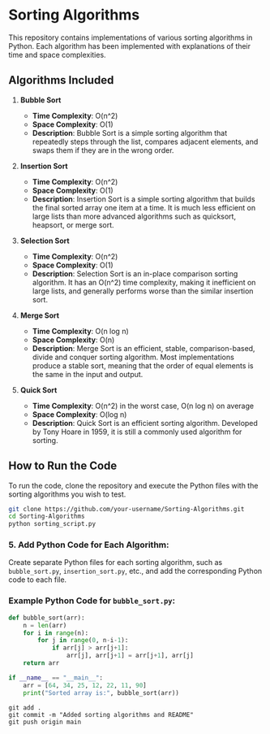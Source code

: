 # Sorting Algorithms

This repository contains implementations of various sorting algorithms in Python. Each algorithm has been implemented with explanations of their time and space complexities.

## Algorithms Included

1. **Bubble Sort**
   - **Time Complexity**: O(n^2)
   - **Space Complexity**: O(1)
   - **Description**: Bubble Sort is a simple sorting algorithm that repeatedly steps through the list, compares adjacent elements, and swaps them if they are in the wrong order.

2. **Insertion Sort**
   - **Time Complexity**: O(n^2)
   - **Space Complexity**: O(1)
   - **Description**: Insertion Sort is a simple sorting algorithm that builds the final sorted array one item at a time. It is much less efficient on large lists than more advanced algorithms such as quicksort, heapsort, or merge sort.

3. **Selection Sort**
   - **Time Complexity**: O(n^2)
   - **Space Complexity**: O(1)
   - **Description**: Selection Sort is an in-place comparison sorting algorithm. It has an O(n^2) time complexity, making it inefficient on large lists, and generally performs worse than the similar insertion sort.

4. **Merge Sort**
   - **Time Complexity**: O(n log n)
   - **Space Complexity**: O(n)
   - **Description**: Merge Sort is an efficient, stable, comparison-based, divide and conquer sorting algorithm. Most implementations produce a stable sort, meaning that the order of equal elements is the same in the input and output.

5. **Quick Sort**
   - **Time Complexity**: O(n^2) in the worst case, O(n log n) on average
   - **Space Complexity**: O(log n)
   - **Description**: Quick Sort is an efficient sorting algorithm. Developed by Tony Hoare in 1959, it is still a commonly used algorithm for sorting.

## How to Run the Code

To run the code, clone the repository and execute the Python files with the sorting algorithms you wish to test.

```bash
git clone https://github.com/your-username/Sorting-Algorithms.git
cd Sorting-Algorithms
python sorting_script.py
```
### 5. **Add Python Code for Each Algorithm**:

Create separate Python files for each sorting algorithm, such as `bubble_sort.py`, `insertion_sort.py`, etc., and add the corresponding Python code to each file. 

### Example Python Code for `bubble_sort.py`:

```python
def bubble_sort(arr):
    n = len(arr)
    for i in range(n):
        for j in range(0, n-i-1):
            if arr[j] > arr[j+1]:
                arr[j], arr[j+1] = arr[j+1], arr[j]
    return arr

if __name__ == "__main__":
    arr = [64, 34, 25, 12, 22, 11, 90]
    print("Sorted array is:", bubble_sort(arr))
```
```
git add .
git commit -m "Added sorting algorithms and README"
git push origin main
